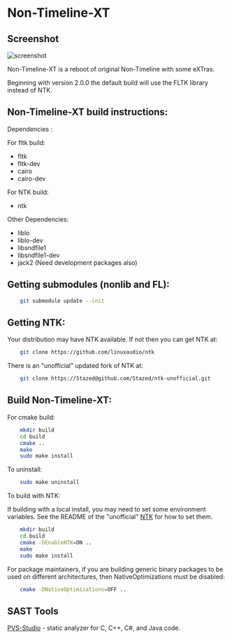 Non-Timeline-XT
===============

Screenshot
----------

![screenshot](https://raw.github.com/Stazed/non-timeline-xt/main/timeline/doc/non-timeline-xt-2.0.0.png "Non-Timeline-XT Release 2.0.0")


Non-Timeline-XT is a reboot of original Non-Timeline with some eXTras.

Beginning with version 2.0.0 the default build will use the FLTK library instead of NTK.


Non-Timeline-XT build instructions:
--------------------------------

Dependencies :

For fltk build:
* fltk
* fltk-dev
* cairo
* cairo-dev

For NTK build:
* ntk

Other Dependencies:
* liblo
* liblo-dev
* libsndfile1
* libsndfile1-dev
* jack2       (Need development packages also)

Getting submodules (nonlib and FL):
---------------

```bash
    git submodule update --init
```

Getting NTK:
------------

Your distribution may have NTK available. If not then you can get NTK at:

```bash
    git clone https://github.com/linuxaudio/ntk
```

There is an "unofficial" updated fork of NTK at:
```bash
    git clone https://Stazed@github.com/Stazed/ntk-unofficial.git
```

Build Non-Timeline-XT:
-------------------

For cmake build:

```bash
    mkdir build
    cd build
    cmake ..
    make
    sudo make install
```

To uninstall:

```bash
    sudo make uninstall
```

To build with NTK:

If building with a local install, you may need to set some environment variables. See the README of the "unofficial" [NTK](https://Stazed@github.com/Stazed/ntk.git) for how to set them.

```bash
    mkdir build
    cd build
    cmake -DEnableNTK=ON ..
    make
    sudo make install
```

For package maintainers, if you are building generic binary packages to be used on different architectures,
then NativeOptimizations must be disabled:

```bash
    cmake -DNativeOptimizations=OFF ..
```
## SAST Tools

[PVS-Studio](https://pvs-studio.com/en/pvs-studio/?utm_source=website&utm_medium=github&utm_campaign=open_source) - static analyzer for C, C++, C#, and Java code.
